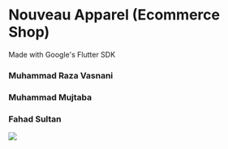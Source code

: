 # Nouveau Apparel (Ecommerce Shop) 

Made with Google's Flutter SDK  <br/>

### Muhammad Raza Vasnani <br/>
### Muhammad Mujtaba  <br />
### Fahad Sultan  <br/>

![](https://github.com/muhammadraza77/nouveauapparel/blob/master/hello_world_app/assets/mockup.jpg)
